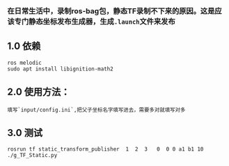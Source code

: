 ### 在日常生活中，录制ros-bag包，静态TF录制不下来的原因。这是应该专门静态坐标发布生成器，生成`.launch`文件来发布
## 1.0 依赖
```
ros melodic
sudo apt install libignition-math2
```
## 2.0 使用方法：
```
填写`input/config.ini`,把父子坐标名字填写进去，需要多对就填写对多
```

## 3.0 测试
```
rosrun tf static_transform_publisher  1  2  3   0  0 0 a1 b1 10
./g_TF_Static.py

```
